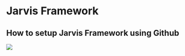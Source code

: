 # Jarvis Framework
## How to setup Jarvis Framework using Github
[![](https://i.ytimg.com/an_webp/2NxQq7N7UAY/mqdefault_6s.webp?du=3000&sqp=COiG__0F&rs=AOn4CLDONDk1px7if9u_9Zj13GNR_RIYHQ)](https://www.youtube.com/watch?v=2NxQq7N7UAY)

